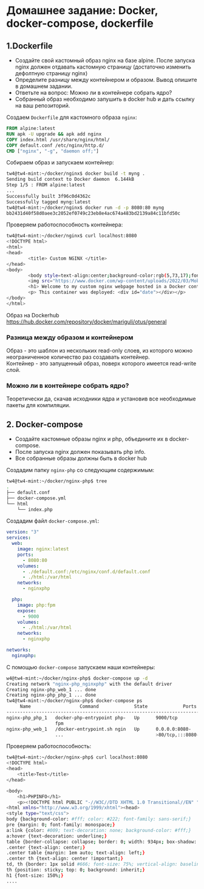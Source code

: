 # Домашнее задание: Docker, docker-compose, dockerfile
## 1.Dockerfile
- Создайте свой кастомный образ nginx на базе alpine. После запуска nginx должен отдавать кастомную страницу (достаточно изменить дефолтную страницу nginx)
- Определите разницу между контейнером и образом. Вывод опишите в домашнем задании.
- Ответьте на вопрос: Можно ли в контейнере собрать ядро?
- Собранный образ необходимо запушить в docker hub и дать ссылку на ваш репозиторий.


Создаем `Dockerfile` для кастомного образа `nginx`:

```dockerfile
FROM alpine:latest
RUN apk -U upgrade && apk add nginx
COPY index.html /usr/share/nginx/html/
COPY default.conf /etc/nginx/http.d/
CMD ["nginx", "-g", "daemon off;"]
```
Собираем образ и запускаем контейнер:

```bash
tw4@tw4-mint:~/docker/nginx$ docker build -t myng .
Sending build context to Docker daemon  6.144kB
Step 1/5 : FROM alpine:latest
...
Successfully built 3f96c0d4362c
Successfully tagged myng:latest
tw4@tw4-mint:~/docker/nginx$ docker run -d -p 8080:80 myng
bb2431d40f58d0aee3c2052ef0749c23eb8e4ac674a483bd2139a84c11bfd50c
```

Проверяем работоспособность контейнера:
```bash
tw4@tw4-mint:~/docker/nginx$ curl localhost:8080
<!DOCTYPE html>
<html>
<head>
        <title> Custom NGINX </title>
</head>
<body>
        <body style=text-align:center;background-color:rgb(5,73,17);font-weight:900;font-size:20px;font-family:Helvetica,Arial,sans-serif>
        <img src="https://www.docker.com/wp-content/uploads/2022/03/Moby-logo.png">
        <h1> Welcome to my custom nginx webpage hosted in a Docker container </h1>
        <p> This container was deployed: <div id="date"></div></p>
</body>
</html>
```

Образ на Dockerhub https://hub.docker.com/repository/docker/mariguli/otus/general

### Разница между образом и контейнером
Образ - это шаблон из нескольких read-only слоев, из которого можно неограниченное количество раз создавать контейнер.    
Контейнер - это запущенный образ, поверх которого имеется read-write слой.

### Можно ли в контейнере собрать ядро?
Теоретически да, скачав исходники ядра и установив все необходимые пакеты для компиляции. 

## 2. Docker-compose
- Создайте кастомные образы nginx и php, объедините их в docker-compose.
- После запуска nginx должен показывать php info.
- Все собранные образы должны быть в docker hub

Создадим папку `nginx-php` со следующим содержимым:
```bash
tw4@tw4-mint:~/docker/nginx-php$ tree
.
├── default.conf
├── docker-compose.yml
└── html
    └── index.php
```


Создадим файл `docker-compose.yml`:

```yml
version: "3"
services:
  web:
    image: nginx:latest
    ports:
      - 8080:80
    volumes:
      - ./default.conf:/etc/nginx/conf.d/default.conf
      - ./html:/var/html
    networks:
      - nginxphp

  php:
    image: php:fpm
    expose:
      - 9000
    volumes:
      - ./html:/var/html
    networks:
      - nginxphp

networks:
  nginxphp:
```

С помощью `docker-compose` запускаем наши контейнеры:
```bash
w4@tw4-mint:~/docker/nginx-php$ docker-compose up -d
Creating network "nginx-php_nginxphp" with the default driver
Creating nginx-php_web_1 ... done
Creating nginx-php_php_1 ... done
tw4@tw4-mint:~/docker/nginx-php$ docker-compose ps
     Name                  Command             State             Ports          
--------------------------------------------------------------------------------
nginx-php_php_1   docker-php-entrypoint php-   Up      9000/tcp                 
                  fpm                                                           
nginx-php_web_1   /docker-entrypoint.sh ngin   Up      0.0.0.0:8080-            
                  ...                                  >80/tcp,:::8080->80/tcp 
```

Проверяем работоспособность:
```bash
tw4@tw4-mint:~/docker/nginx-php$ curl localhost:8080
<!DOCTYPE html>
<head>
    <title>Test</title>
</head>

<body>
    <h1>PHPINFO</h1>
    <p><!DOCTYPE html PUBLIC "-//W3C//DTD XHTML 1.0 Transitional//EN" "DTD/xhtml1-transitional.dtd">
<html xmlns="http://www.w3.org/1999/xhtml"><head>
<style type="text/css">
body {background-color: #fff; color: #222; font-family: sans-serif;}
pre {margin: 0; font-family: monospace;}
a:link {color: #009; text-decoration: none; background-color: #fff;}
a:hover {text-decoration: underline;}
table {border-collapse: collapse; border: 0; width: 934px; box-shadow: 1px 2px 3px rgba(0, 0, 0, 0.2);}
.center {text-align: center;}
.center table {margin: 1em auto; text-align: left;}
.center th {text-align: center !important;}
td, th {border: 1px solid #666; font-size: 75%; vertical-align: baseline; padding: 4px 5px;}
th {position: sticky; top: 0; background: inherit;}
h1 {font-size: 150%;}
....
```


